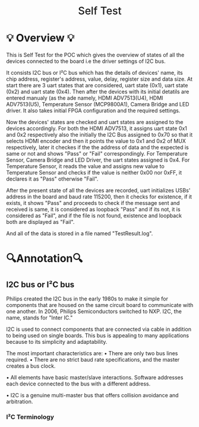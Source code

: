 
<h1 align="center" style="font-weight: 500;">	
	Self Test
</h1>

# :bulb: Overview :bulb:
This is Self Test for the POC which gives the overview of states of all the devices connected to the board i.e the driver settings of I2C bus.

It consists I2C bus or  I²C bus which has the details of devices' name, its chip address, register's address, value, delay, register size and data size. At start there are 3 uart states that are considered, uart state (0x1), uart state (0x2) and uart state (0x4). Then after the devices with its initial detatils are entered manualy (as the ade namely, HDMI ADV7513(U4), HDMI ADV7513(U5), Temperature Sensor (MCP9800A1), Camera Bridge and LED driver. It also takes initial FPGA configuration and the required settings.

Now the devices' states are checked and uart states are assigned to the devices accordingly. For both the HDMI ADV7513, it assigns uart state 0x1 and 0x2 respectively also the initially the I2C Bus assigned to 0x70 so that it selects HDMI encoder and then it points the value to 0x1 and 0x2 of MUX respectively, later it checkes if the the address of data and the expected is same or not and shows "Pass" or "Fail" correspondingly. For Temperature Sensor, Camera Bridge and LED Driver, the uart states assigned is 0x4. For Temperature Sensor, it reads the value and assigns new value to Temperature Sensor and checks if the value is neither 0x00 nor 0xFF, it declares it as "Pass" otherwise "Fail". 

After the present state of all the devices are recorded, uart initializes USBs' address in the board and baud rate 115200, then it checks for existence, if it exists, it shows "Pass" and proceeds to check if the message sent and received is same, it is considered as loopback "Pass" and if its not, it is considered as "Fail", and if the file is not found, existence and loopback both are displayed as "Fail".

And all of the data is stored in a file named "TestResult.log".

# 🔍Annotation:mag:

## I2C bus or  I²C bus
Philips created the I2C bus in the early 1980s to make it simple for components that are housed on the same circuit board to communicate with one another. In 2006, Philips Semiconductors switched to NXP. I2C, the name, stands for "Inter IC."

I2C is used to connect components that are connected via cable in addition to being used on single boards. This bus is appealing to many applications because to its simplicity and adaptability.

The most important characteristics are:
	• There are only two bus lines required.
• There are no strict baud rate specifications, and the master creates a bus clock.

• All elements have basic master/slave interactions. Software addresses each device connected to the bus with a different address.

• I2C is a genuine multi-master bus that offers collision avoidance and arbitration.

### I²C Terminology
